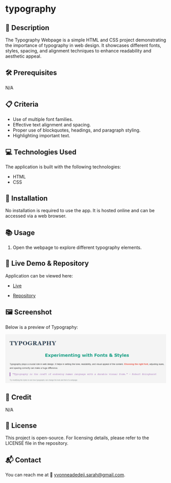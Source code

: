 # typography

## 📌 Description
The Typography Webpage is a simple HTML and CSS project demonstrating the importance of typography in web design. It showcases different fonts, styles, spacing, and alignment techniques to enhance readability and aesthetic appeal.

## 🛠 Prerequisites
N/A

## 📋 Criteria
* Use of multiple font families.
* Effective text alignment and spacing.
* Proper use of blockquotes, headings, and paragraph styling.
* Highlighting important text.

## 💻 Technologies Used
The application is built with the following technologies:
* HTML
* CSS

## 🚀 Installation
No installation is required to use the app. It is hosted online and can be accessed via a web browser.

## 📚 Usage
1. Open the webpage to explore different typography elements.

## 🔗 Live Demo & Repository
Application can be viewed here: 
* [Live](https://yvonnesarah.github.io/typography/)

* [Repository](https://github.com/yvonnesarah/typography)

## 🖼 Screenshot
Below is a preview of Typography:

![Screenshot](typography.png "Typography")

## 👥 Credit
N/A

## 📜 License
This project is open-source. For licensing details, please refer to the LICENSE file in the repository.

## 📬 Contact
You can reach me at 📧 yvonneadedeji.sarah@gmail.com.
